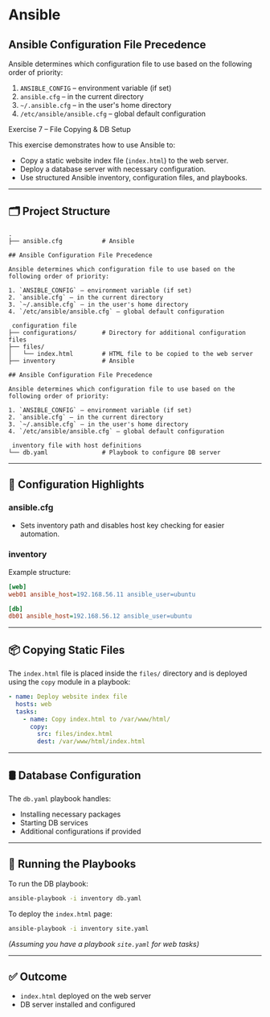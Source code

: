 # Ansible

## Ansible Configuration File Precedence

Ansible determines which configuration file to use based on the following order of priority:

1. `ANSIBLE_CONFIG` – environment variable (if set)
2. `ansible.cfg` – in the current directory
3. `~/.ansible.cfg` – in the user's home directory
4. `/etc/ansible/ansible.cfg` – global default configuration

 Exercise 7 – File Copying & DB Setup

This exercise demonstrates how to use Ansible to:

- Copy a static website index file (`index.html`) to the web server.
- Deploy a database server with necessary configuration.
- Use structured Ansible inventory, configuration files, and playbooks.

---

## 🗂️ Project Structure

```
.
├── ansible.cfg           # Ansible

## Ansible Configuration File Precedence

Ansible determines which configuration file to use based on the following order of priority:

1. `ANSIBLE_CONFIG` – environment variable (if set)
2. `ansible.cfg` – in the current directory
3. `~/.ansible.cfg` – in the user's home directory
4. `/etc/ansible/ansible.cfg` – global default configuration

 configuration file
├── configurations/       # Directory for additional configuration files
├── files/
│   └── index.html        # HTML file to be copied to the web server
├── inventory             # Ansible

## Ansible Configuration File Precedence

Ansible determines which configuration file to use based on the following order of priority:

1. `ANSIBLE_CONFIG` – environment variable (if set)
2. `ansible.cfg` – in the current directory
3. `~/.ansible.cfg` – in the user's home directory
4. `/etc/ansible/ansible.cfg` – global default configuration

 inventory file with host definitions
└── db.yaml               # Playbook to configure DB server
```

---

## 🔧 Configuration Highlights

### ansible.cfg
- Sets inventory path and disables host key checking for easier automation.

### inventory
Example structure:
```ini
[web]
web01 ansible_host=192.168.56.11 ansible_user=ubuntu

[db]
db01 ansible_host=192.168.56.12 ansible_user=ubuntu
```

---

## 📦 Copying Static Files

The `index.html` file is placed inside the `files/` directory and is deployed using the `copy` module in a playbook:
```yaml
- name: Deploy website index file
  hosts: web
  tasks:
    - name: Copy index.html to /var/www/html/
      copy:
        src: files/index.html
        dest: /var/www/html/index.html
```

---

## 🛢️ Database Configuration

The `db.yaml` playbook handles:
- Installing necessary packages
- Starting DB services
- Additional configurations if provided

---

## 🚀 Running the Playbooks

To run the DB playbook:
```bash
ansible-playbook -i inventory db.yaml
```

To deploy the `index.html` page:
```bash
ansible-playbook -i inventory site.yaml
```
*(Assuming you have a playbook `site.yaml` for web tasks)*

---

## ✅ Outcome

- `index.html` deployed on the web server
- DB server installed and configured
